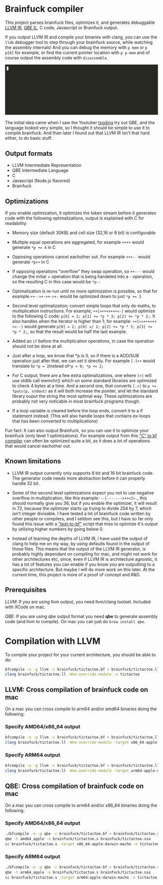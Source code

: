 # Brainfuck compiler

This project parses brainfuck files, optimizes it, and generates debuggable [LLVM IR](https://llvm.org/), [QBE IL](https://c9x.me/compile/doc/il.html), C code, Javascript or Brainfuck output.

If you output LLVM IR and compile your binaries with clang, you can use the `lldb` debugger tool to step through your brainfuck source, while watching the assembly internals! And you can debug the memory with `p mem` or `p p[0]` for example, or find the current pointer location with `p p-mem` and of course output the assembly code with `disassemble`.

![lldb in action](doc/lldb.gif)

The initial idea came when I saw the Youtuber [tsoding](https://www.youtube.com/watch?v=JTjNoejn4iA) try out QBE, and the language looked very simple, so I thought it should be simple to use it to compile brainfuck. And then later I found out that LLVM IR isn't that hard either, to do basic stuff.

## Output formats

* LLVM Intermediate Representation
* QBE Intermediate Language
* C
* Javascript (Node.js flavored)
* Brainfuck

## Optimizations

If you enable optimization, it optimizes the token stream before it generates code with the following optimalizations, output is explained with C for readability:

- Memory size (default 30KB) and cell size (32,16 or 8 bit) is configurable

- Multiple equal operations are aggregated, for example `++++` would generate `*p += 4` in C

- Opposing operations cancel eachother out. For example `+++--` would generate `*p++` in C

- If opposing operations "overflow" they swap operation, so `++---` would change the initial + operation that is being handeled into a - operation, so the resulting C in this case would be `*p--`

- Optimalization is re-run until no more optimization is possible, so that for example `++-->+->+->+-` would be optimized down to just `*p += 3`

- Second level optimalization; convert simple loops that only do maths, to multiplication instructions. For example; `++[>+++>++<<-]` would optimize to the following C code: `p[0] = 2; p[1] += *p * 3; p[2] += *p * 2;`. It also handles when the iterator is higher than 1; for example: `++[>>+++>++<<--]` would generate `p[0] = 2; p[0] =/ 2; p[2] += *p * 3; p[3] += *p * 2;`, so that the result would be half the last example.

- Added an `if` before the multiplication operations, in case the operation should not be done at all.

- Just after a loop, we know that *p is 0, so if there is a ADD/SUB operation just after that, we can set it directly. For example `[-]++` would translate to `*p = 2`instead of`*p = 0; *p += 2;`

- For C output, there are a few extra optimalizations, one where `[>]` will use stdlib call memchr() which on some standard libraries are optimized to check 4 bytes at a time. And a second one, that converts `[.>]` to `p += fputs(p, stdout)` as it will both increase the pointer, and let the standard library ouput the string the most optimal way. These optimizations are probably not very noticable in most brainfuck programs though.

- If a loop variable is cleared before the loop ends, convert it to a if statement instead. (This will also handle loops that contains ex-loops that has been converted to multiplications)

Fun fact: It can also output Brainfuck, so you can use it to optimize your brainfuck (only level 1 optimizations). For example output from this ["C" to bf compiler](https://github.com/elikaski/BF-it) can often be optimized quite a bit, as it does a lot of operations that would cancel eachother out.

## Known limitations

* LLVM IR output currently only supports 8 bit and 16 bit brainfuck code. The generator code needs more abstraction before it can properly handle 32 bit.

* Some of the second level optimizations expect you not to use negative overflow in multiplication, like this example: `--[------->++<]>.`, this should normally give you 36, but if you enable the optimizer, it will result in 72, because the optimizer starts up trying to divide 254 by 7, which isn't integer divisable. I have tested a lot of brainfuck code written by other people or compilers, and I seldom see this, but I have so far only found this issue with a ["text-to-bf"](https://copy.sh/brainfuck/text.html) script that tries to optimize it's output by utilizing higher numbers by going below 0.

* Instead of learning the depths of LLVM IR, I have used the output of clang to help me on my way, by using defaults found in the output of those files. This means that the output of the LLVM IR generator, is probably highly dependant on compiling for mac, and might not work for other architectures etc, since, even if LLVM IR is architecture agnostic, it has a lot of features you can enable if you know you are outputting to a specific architecture. But maybe I will do more work on this later. At the current time, this project is more of a proof of concept and R&D.

## Prerequisites

*LLVM*: If you are using llvm output, you need llvm/clang toolset. Included with XCode on mac.

*QBE*: If you are using qbe output format you need **qbe** to generate assembly code (and llvm to compile). On mac you can just do `brew install qbe`.

# Compilation with LLVM

To compile your project for your current architecture, you should be able to do:

```bash
bfcompile -o -g llvm -c brainfuck/tictactoe.bf > brainfuck/tictactoe.ll
clang brainfuck/tictactoe.ll -Wno-override-module -o tictactoe
```

## LLVM: Cross compilation of brainfuck code on mac

On a mac you can cross compile to arm64 and/or amd64 binaries doing the following:

### Specify AMD64/x86_64 output

```bash
bfcompile -o -g llvm -c brainfuck/tictactoe.bf > brainfuck/tictactoe.ll
clang brainfuck/tictactoe.ll -Wno-override-module -target x86_64-apple-darwin-macho -o tictactoe_amd64
```

### Specify ARM64 output

```bash
bfcompile -o -g llvm -c brainfuck/tictactoe.bf > brainfuck/tictactoe.ll
clang brainfuck/tictactoe.ll -Wno-override-module -target arm64-apple-darwin-macho -o tictactoe_arm64
```

## QBE: Cross compilation of brainfuck code on mac

On a mac you can cross compile to arm64 and/or x86_64 binaries doing the following:

### Specify AMD64/x86_64 output

```bash
./bfcompile -o -g qbe -c brainfuck/tictactoe.bf > brainfuck/tictactoe.ssa
qbe -t amd64_apple -o brainfuck/tictactoe.s brainfuck/tictactoe.ssa
cc brainfuck/tictactoe.s -target x86_64-apple-darwin-macho -o tictactoe_amd64
```

### Specify ARM64 output

```bash
./bfcompile -o -g qbe -c brainfuck/tictactoe.bf > brainfuck/tictactoe.ssa
qbe -t arm64_apple -o brainfuck/tictactoe.s brainfuck/tictactoe.ssa
cc brainfuck/tictactoe.s -target arm64-apple-darwin-macho -o tictactoe_arm64
```
